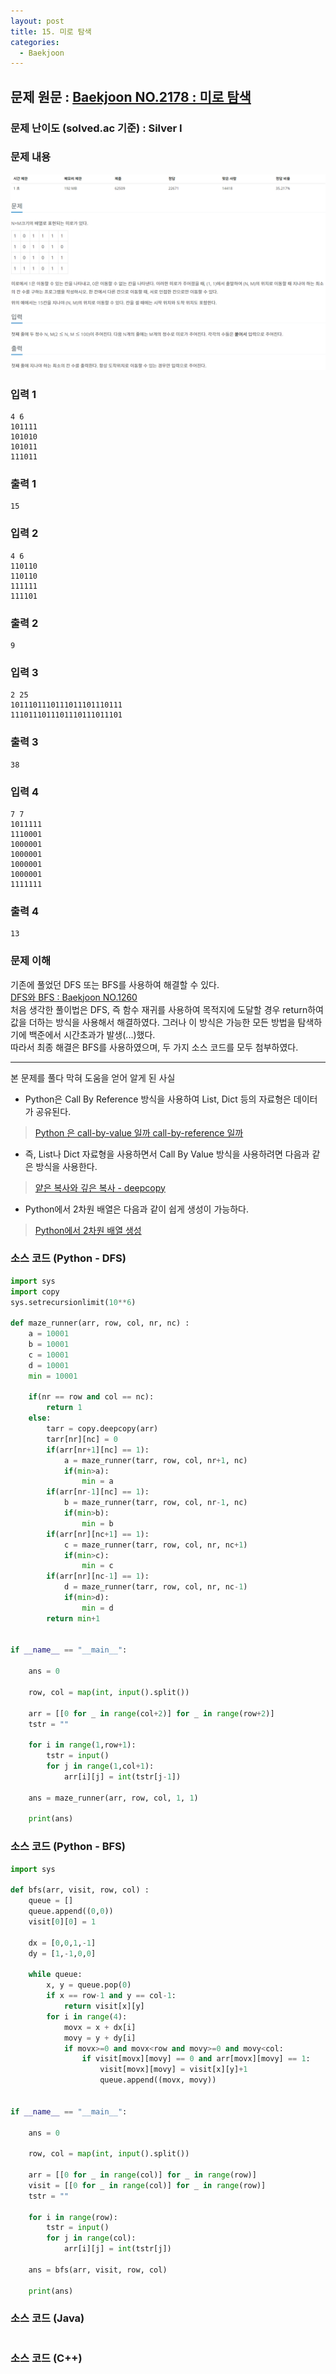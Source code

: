 ```yaml
---
layout: post
title: 15. 미로 탐색
categories:
  - Baekjoon
---
```


## 문제 원문 : [Baekjoon NO.2178 : 미로 탐색](https://www.acmicpc.net/problem/2178)  

### 문제 난이도 (solved.ac 기준) : Silver I

### 문제 내용
![2178_maze_search](/assets/images/Baekjoon/2178_maze_search.PNG)  

### 입력 1
```
4 6
101111
101010
101011
111011
```
### 출력 1
```
15
```  

### 입력 2
```
4 6
110110
110110
111111
111101
```
### 출력 2
```
9
```  

### 입력 3
```
2 25
1011101110111011101110111
1110111011101110111011101
```
### 출력 3
```
38
```  

### 입력 4
```
7 7
1011111
1110001
1000001
1000001
1000001
1000001
1111111
```
### 출력 4
```
13
```  

### 문제 이해
기존에 풀었던 DFS 또는 BFS를 사용하여 해결할 수 있다.  
[DFS와 BFS : Baekjoon NO.1260](http://takeaimk.tk/baekjoon/2020/01/23/(Baekjoon)1260_DFS_BFS.html)  
처음 생각한 풀이법은 DFS, 즉 함수 재귀를 사용하여 목적지에 도달할 경우 return하여 값을 더하는 방식을 사용해서 해결하였다.
그러나 이 방식은 가능한 모든 방법을 탐색하기에 백준에서 시간초과가 발생(...)했다.  
따라서 최종 해결은 BFS를 사용하였으며, 두 가지 소스 코드를 모두 첨부하였다.  

---

본 문제를 풀다 막혀 도움을 얻어 알게 된 사실
 - Python은 Call By Reference 방식을 사용하여 List, Dict 등의 자료형은 데이터가 공유된다.  
 > [Python 은 call-by-value 일까 call-by-reference 일까](https://www.pymoon.com/entry/Python-%EC%9D%80-callbyvalue-%EC%9D%BC%EA%B9%8C-callbyreference-%EC%9D%BC%EA%B9%8C)  
 - 즉, List나 Dict 자료형을 사용하면서 Call By Value 방식을 사용하려면 다음과 같은 방식을 사용한다.  
 > [얕은 복사와 깊은 복사 - deepcopy](https://wikidocs.net/16038)
 - Python에서 2차원 배열은 다음과 같이 쉽게 생성이 가능하다.  
 > [Python에서 2차원 배열 생성](https://andrew0409.tistory.com/53)


### 소스 코드 (Python - DFS)
```python
import sys
import copy
sys.setrecursionlimit(10**6)

def maze_runner(arr, row, col, nr, nc) :
    a = 10001
    b = 10001
    c = 10001
    d = 10001
    min = 10001

    if(nr == row and col == nc):  
        return 1
    else:
        tarr = copy.deepcopy(arr)
        tarr[nr][nc] = 0
        if(arr[nr+1][nc] == 1):
            a = maze_runner(tarr, row, col, nr+1, nc)
            if(min>a):
                min = a
        if(arr[nr-1][nc] == 1):
            b = maze_runner(tarr, row, col, nr-1, nc)
            if(min>b):
                min = b
        if(arr[nr][nc+1] == 1):
            c = maze_runner(tarr, row, col, nr, nc+1)
            if(min>c):
                min = c
        if(arr[nr][nc-1] == 1):
            d = maze_runner(tarr, row, col, nr, nc-1)
            if(min>d):
                min = d
        return min+1


if __name__ == "__main__":
    
    ans = 0
    
    row, col = map(int, input().split())
    
    arr = [[0 for _ in range(col+2)] for _ in range(row+2)]
    tstr = ""

    for i in range(1,row+1):
        tstr = input()
        for j in range(1,col+1):
            arr[i][j] = int(tstr[j-1])

    ans = maze_runner(arr, row, col, 1, 1)

    print(ans)    


```  

### 소스 코드 (Python - BFS)
```python
import sys

def bfs(arr, visit, row, col) :
    queue = []
    queue.append((0,0))
    visit[0][0] = 1

    dx = [0,0,1,-1]
    dy = [1,-1,0,0]

    while queue:
        x, y = queue.pop(0)
        if x == row-1 and y == col-1:
            return visit[x][y]
        for i in range(4):
            movx = x + dx[i]
            movy = y + dy[i]
            if movx>=0 and movx<row and movy>=0 and movy<col:
                if visit[movx][movy] == 0 and arr[movx][movy] == 1:
                    visit[movx][movy] = visit[x][y]+1
                    queue.append((movx, movy))


if __name__ == "__main__":
    
    ans = 0
    
    row, col = map(int, input().split())
    
    arr = [[0 for _ in range(col)] for _ in range(row)]
    visit = [[0 for _ in range(col)] for _ in range(row)]
    tstr = ""

    for i in range(row):
        tstr = input()
        for j in range(col):
            arr[i][j] = int(tstr[j])

    ans = bfs(arr, visit, row, col)

    print(ans)    


```


### 소스 코드 (Java)
```java

```  

### 소스 코드 (C++)

```cpp


```

